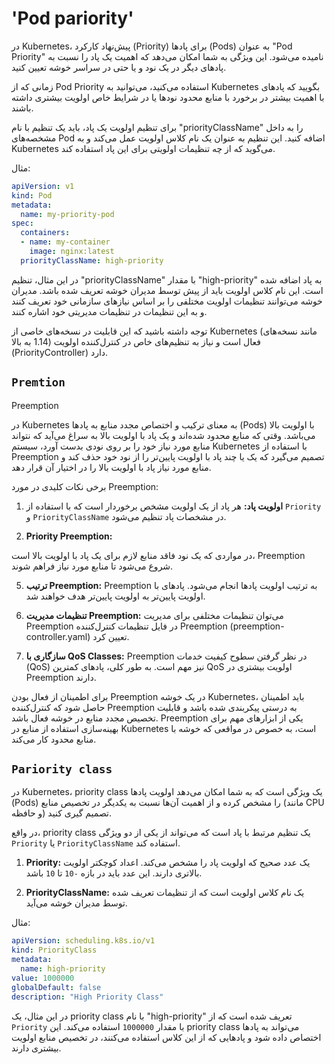 # 'Pod pariority'

در Kubernetes، پیش‌نهاد کارکرد (Priority) برای پادها (Pods) به عنوان "Pod Priority" نامیده می‌شود. این ویژگی به شما امکان می‌دهد که اهمیت یک پاد را نسبت به پادهای دیگر در یک نود و یا حتی در سراسر خوشه تعیین کنید.

زمانی که از Pod Priority استفاده می‌کنید، می‌توانید به Kubernetes بگویید که پادهای با اهمیت بیشتر در برخورد با منابع محدود نود‌ها یا در شرایط خاص اولویت بیشتری داشته باشند.

برای تنظیم اولویت یک پاد، باید یک تنظیم با نام "priorityClassName" را به داخل مشخصه‌های Pod اضافه کنید. این تنظیم به عنوان یک نام کلاس اولویت عمل می‌کند و به Kubernetes می‌گوید که از چه تنظیمات اولویتی برای این پاد استفاده کند.

مثال:
```yaml
apiVersion: v1
kind: Pod
metadata:
  name: my-priority-pod
spec:
  containers:
  - name: my-container
    image: nginx:latest
  priorityClassName: high-priority
```

در این مثال، تنظیم "priorityClassName" با مقدار "high-priority" به پاد اضافه شده است. این نام کلاس اولویت باید از پیش توسط مدیران خوشه تعریف شده باشد. مدیران خوشه می‌توانند تنظیمات اولویت مختلفی را بر اساس نیازهای سازمانی خود تعریف کنند و به این تنظیمات در تنظیمات مدیریتی خود اشاره کنند.

توجه داشته باشید که این قابلیت در نسخه‌های خاصی از Kubernetes (مانند نسخه‌های 1.14 به بالا) فعال است و نیاز به تنظیم‌های خاص در کنترل‌کننده اولویت (PriorityController) دارد.


## `Premtion`

Preemption

در Kubernetes به معنای ترکیب و اختصاص مجدد منابع به پادها (Pods) با اولویت بالا می‌باشد. وقتی که منابع محدود شده‌اند و یک پاد با اولویت بالا به سراغ می‌آید که نتواند منابع مورد نیاز خود را بر روی نودی بدست آورد، سیستم Kubernetes با استفاده از Preemption تصمیم می‌گیرد که یک یا چند پاد با اولویت پایین‌تر را از نود خود حذف کند و منابع مورد نیاز پاد با اولویت بالا را در اختیار آن قرار دهد.

برخی نکات کلیدی در مورد Preemption:

1. **اولویت پاد:** هر پاد از یک اولویت مشخص برخوردار است که با استفاده از `Priority` و `PriorityClassName` در مشخصات پاد تنظیم می‌شود.

2. **Priority Preemption:**
  
  در مواردی که یک نود فاقد منابع لازم برای یک پاد با اولویت بالا است، Preemption شروع می‌شود تا منابع مورد نیاز فراهم شوند.

5. **ترتیب Preemption:** Preemption به ترتیب اولویت پادها انجام می‌شود. پادهای با اولویت پایین‌تر به اولویت پایین‌تر هدف خواهند شد.

6. **تنظیمات مدیریت Preemption:** می‌توان تنظیمات مختلفی برای مدیریت Preemption در فایل تنظیمات کنترل‌کننده Preemption (preemption-controller.yaml) تعیین کرد.

7. **سازگاری با QoS Classes:** Preemption در نظر گرفتن سطوح کیفیت خدمات (QoS) نیز مهم است. به طور کلی، پادهای کمترین QoS اولویت بیشتری در Preemption دارند.

برای اطمینان از فعال بودن Preemption در یک خوشه Kubernetes، باید اطمینان حاصل شود که کنترل‌کننده Preemption به درستی پیکربندی شده باشد و قابلیت تخصیص مجدد منابع در خوشه فعال باشد. Preemption یکی از ابزارهای مهم برای بهینه‌سازی استفاده از منابع در Kubernetes است، به خصوص در مواقعی که خوشه با منابع محدود کار می‌کند.

## `Pariority class`


 در Kubernetes، priority class یک ویژگی است که به شما امکان می‌دهد اولویت پادها (Pods) را مشخص کرده و از اهمیت آن‌ها نسبت به یکدیگر در تخصیص منابع (مانند CPU و حافظه) تصمیم گیری کنید.

در واقع، priority class یک تنظیم مرتبط با پاد است که می‌تواند از یکی از دو ویژگی `Priority` یا `PriorityClassName` استفاده کند.

1. **Priority:** یک عدد صحیح که اولویت پاد را مشخص می‌کند. اعداد کوچکتر اولویت بالاتری دارند. این عدد باید در بازه `-10` تا `10` باشد.

2. **PriorityClassName:** یک نام کلاس اولویت است که از تنظیمات تعریف شده توسط مدیران خوشه می‌آید.

مثال:

```yaml
apiVersion: scheduling.k8s.io/v1
kind: PriorityClass
metadata:
  name: high-priority
value: 1000000
globalDefault: false
description: "High Priority Class"
```

در این مثال، یک priority class با نام "high-priority" تعریف شده است که از `Priority` با مقدار `1000000` استفاده می‌کند. این priority class می‌تواند به پادها اختصاص داده شود و پادهایی که از این کلاس استفاده می‌کنند، در تخصیص منابع اولویت بیشتری دارند.

